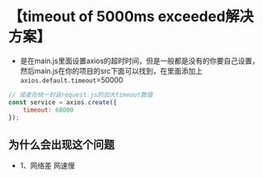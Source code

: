 # 【timeout of 5000ms exceeded解决方案】
- 是在main.js里面设置axios的超时时间，但是一般都是没有的你要自己设置，然后main.js在你的项目的src下面可以找到，在里面添加上`axios.default.timeout`=50000
```js
// 或者在统一封装request.js的加大timeout数值
const service = axios.create({
    timeout: 60000
});
```

## 为什么会出现这个问题
- 1、网络差 网速慢